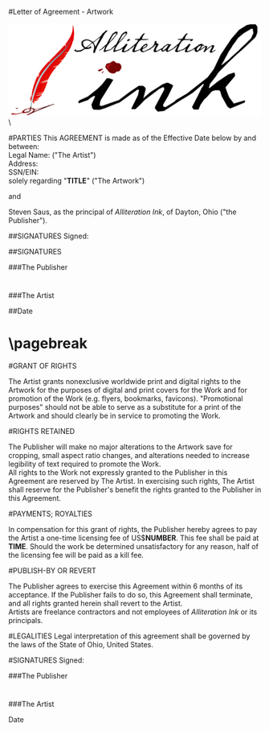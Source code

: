#Letter of Agreement - Artwork

![](aink_logo.png "Alliteration Ink")  \  

#PARTIES
This AGREEMENT is made as of the Effective Date below by and between:   
Legal Name:                                                   ("The Artist")   
Address:   
SSN/EIN:  
solely regarding "**TITLE**" ("The Artwork")  

and   

Steven Saus, as the principal of *Alliteration Ink*, of Dayton, Ohio ("the Publisher").  

##SIGNATURES
Signed:  
 
##SIGNATURES
 
###The Publisher  

#  
#
###The Artist

##Date  

\pagebreak
=======
#GRANT OF RIGHTS

The Artist grants nonexclusive worldwide print and digital rights to the Artwork for the purposes of digital and print covers for the Work and for promotion of the Work (e.g. flyers, bookmarks, favicons). "Promotional purposes" should not be able to serve as a substitute for a print of the Artwork and should clearly be in service to promoting the Work.   

#RIGHTS RETAINED

The Publisher will make no major alterations to the Artwork save for cropping, small aspect ratio changes, and alterations needed to increase legibility of text required to promote the Work.  
All rights to the Work not expressly granted to the Publisher in this Agreement are reserved by The Artist. In exercising such rights, The Artist shall reserve for the Publisher's benefit the rights granted to the Publisher in this Agreement.   

#PAYMENTS; ROYALTIES

In compensation for this grant of rights, the Publisher hereby agrees to pay the Artist a one-time licensing fee of US$**NUMBER**. This fee shall be paid at **TIME**.  Should the work be determined unsatisfactory for any reason, half of the licensing fee will be paid as a kill fee.

#PUBLISH-BY OR REVERT

The Publisher agrees to exercise this Agreement within 6 months of its acceptance. If the Publisher fails to do so, this Agreement shall terminate, and all rights granted herein shall revert to the Artist.   
Artists are freelance contractors and not employees of *Alliteration Ink* or its principals.  

#LEGALITIES
Legal interpretation of this agreement shall be governed by the laws of the State of Ohio, United States.  

#SIGNATURES
Signed:  
 
###The Publisher  

#  
#
###The Artist

Date

